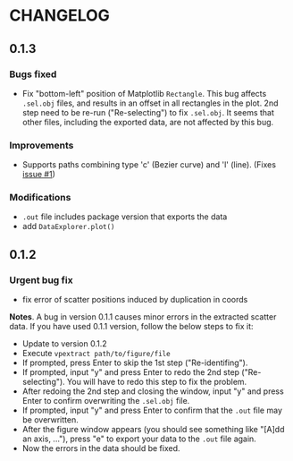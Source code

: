 # CHANGELOG

## 0.1.3
### Bugs fixed
- Fix "bottom-left" position of Matplotlib `Rectangle`. This bug affects `.sel.obj` files, and results in an offset in all rectangles in the plot. 2nd step need to be re-run ("Re-selecting") to fix `.sel.obj`. It seems that other files, including the exported data, are not affected by this bug.

### Improvements
- Supports paths combining type 'c' (Bezier curve) and 'l' (line). (Fixes [issue #1](https://github.com/ycwang-astro/vector-plot-extractor/issues/1))

### Modifications
- `.out` file includes package version that exports the data
- add `DataExplorer.plot()`

## 0.1.2
### Urgent bug fix
- fix error of scatter positions induced by duplication in coords

**Notes**. A bug in version 0.1.1 causes minor errors in the extracted scatter data. If you have used 0.1.1 version, follow the below steps to fix it:
- Update to version 0.1.2
- Execute `vpextract path/to/figure/file`
- If prompted, press Enter to skip the 1st step ("Re-identifing").
- If prompted, input "y" and press Enter to redo the 2nd step ("Re-selecting"). You will have to redo this step to fix the problem.
- After redoing the 2nd step and closing the window, input "y" and press Enter to confirm overwriting the `.sel.obj` file.
- If prompted, input "y" and press Enter to confirm that the `.out` file may be overwritten.
- After the figure window appears (you should see something like "\[A\]dd an axis, ..."), press "e" to export your data to the `.out` file again.
- Now the errors in the data should be fixed.
